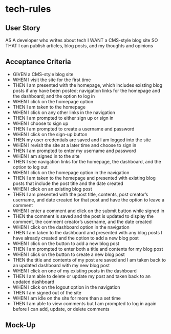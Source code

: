 # tech-rules

## User Story
AS A developer who writes about tech
I WANT a CMS-style blog site
SO THAT I can publish articles, blog posts, and my thoughts and opinions

## Acceptance Criteria
-   GIVEN a CMS-style blog site
-   WHEN I visit the site for the first time
-   THEN I am presented with the homepage, which includes existing blog posts if any have been posted; navigation links for the homepage and the 
    dashboard; and the option to log in
-   WHEN I click on the homepage option
-   THEN I am taken to the homepage
-   WHEN I click on any other links in the navigation
-   THEN I am prompted to either sign up or sign in
-   WHEN I choose to sign up
-   THEN I am prompted to create a username and password
-   WHEN I click on the sign-up button
-   THEN my user credentials are saved and I am logged into the site
-   WHEN I revisit the site at a later time and choose to sign in
-   THEN I am prompted to enter my username and password
-   WHEN I am signed in to the site
-   THEN I see navigation links for the homepage, the dashboard, and the option to log out
-   WHEN I click on the homepage option in the navigation
-   THEN I am taken to the homepage and presented with existing blog posts that include the post title and the date created
-   WHEN I click on an existing blog post
-   THEN I am presented with the post title, contents, post creator’s username, and date created for that post and have the option to leave a 
    comment
-   WHEN I enter a comment and click on the submit button while signed in
-   THEN the comment is saved and the post is updated to display the comment, the comment creator’s username, and the date created
-   WHEN I click on the dashboard option in the navigation
-   THEN I am taken to the dashboard and presented with any blog posts I have already created and the option to add a new blog post
-   WHEN I click on the button to add a new blog post
-   THEN I am prompted to enter both a title and contents for my blog post
-   WHEN I click on the button to create a new blog post
-   THEN the title and contents of my post are saved and I am taken back to an updated dashboard with my new blog post
-   WHEN I click on one of my existing posts in the dashboard
-   THEN I am able to delete or update my post and taken back to an updated dashboard
-   WHEN I click on the logout option in the navigation
-   THEN I am signed out of the site
-   WHEN I am idle on the site for more than a set time
-   THEN I am able to view comments but I am prompted to log in again before I can add, update, or delete comments


## Mock-Up